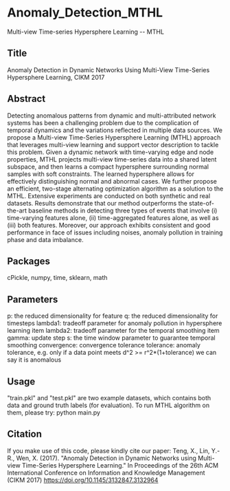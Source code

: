 # Anomaly_Detection_MTHL

Multi-view Time-series Hypersphere Learning -- MTHL

## Title

Anomaly Detection in Dynamic Networks Using Multi-View Time-Series Hypersphere Learning, CIKM 2017

## Abstract

Detecting anomalous patterns from dynamic and multi-attributed network systems has been a challenging problem due to the complication of temporal dynamics and the variations reflected in multiple data sources. We propose a Multi-view Time-Series Hypersphere Learning (MTHL) approach that leverages multi-view learning and support vector description to tackle this problem. Given a dynamic network with time-varying edge and node properties, MTHL projects multi-view time-series data into a shared latent subspace, and then learns a compact hypersphere surrounding normal samples with soft constraints. The learned hypersphere allows for effectively distinguishing normal and abnormal cases. We further propose an efficient, two-stage alternating optimization algorithm as a solution to the MTHL. Extensive experiments are conducted on both synthetic and real datasets. Results demonstrate that our method outperforms the state-of-the-art baseline methods in detecting three types of events that involve (i) time-varying features alone, (ii) time-aggregated features alone, as well as (iii) both features. Moreover, our approach exhibits consistent and good performance in face of issues including noises, anomaly pollution in training phase and data imbalance.

## Packages

cPickle, numpy, time, sklearn, math

## Parameters

p: the reduced dimensionality for feature
q: the reduced dimensionality for timesteps
lambda1: tradeoff parameter for anomaly pollution in hypersphere learning item
lambda2: tradeoff parameter for the temporal smoothing item
gamma: update step
s: the time window parameter to guarantee temporal smoothing
convergence: convergence tolerance
tolerance: anomaly tolerance, e.g. only if a data point meets d^2 >= r^2*(1+tolerance) we can say it is anomalous

## Usage

"train.pkl" and "test.pkl" are two example datasets, which contains both data and ground truth labels (for evaluation). To run MTHL algorithm on them, please try:
python main.py

## Citation

If you make use of this code, please kindly cite our paper:
Teng, X., Lin, Y.-R., Wen, X. (2017). "Anomaly Detection in Dynamic Networks using Multi-view Time-Series Hypersphere Learning." In Proceedings of  the 26th ACM International Conference on Information and Knowledge Management (CIKM 2017) https://doi.org/10.1145/3132847.3132964

